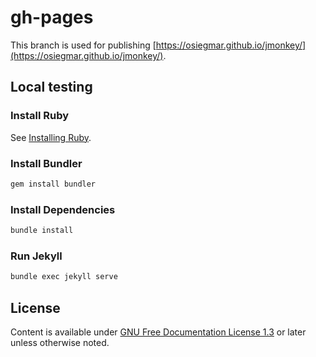# gh-pages

This branch is used for publishing [https://osiegmar.github.io/jmonkey/](https://osiegmar.github.io/jmonkey/).

## Local testing

### Install Ruby

See [Installing Ruby](https://www.ruby-lang.org/en/documentation/installation/).

### Install Bundler

```sh
gem install bundler
```

### Install Dependencies

```sh
bundle install
```

### Run Jekyll

```sh
bundle exec jekyll serve
```

## License

Content is available under [GNU Free Documentation License 1.3](https://www.gnu.org/copyleft/fdl.html) or later unless otherwise noted.
